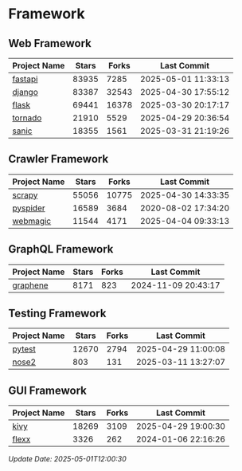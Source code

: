 # Framework

## Web Framework
| Project Name | Stars | Forks | Last Commit |
| ------------ | ----- | ----- | ----------- |
| [fastapi](https://github.com/fastapi/fastapi) | 83935 | 7285 | 2025-05-01 11:33:13 |
| [django](https://github.com/django/django) | 83387 | 32543 | 2025-04-30 17:55:12 |
| [flask](https://github.com/pallets/flask) | 69441 | 16378 | 2025-03-30 20:17:17 |
| [tornado](https://github.com/tornadoweb/tornado) | 21910 | 5529 | 2025-04-29 20:36:54 |
| [sanic](https://github.com/sanic-org/sanic) | 18355 | 1561 | 2025-03-31 21:19:26 |

## Crawler Framework
| Project Name | Stars | Forks | Last Commit |
| ------------ | ----- | ----- | ----------- |
| [scrapy](https://github.com/scrapy/scrapy) | 55056 | 10775 | 2025-04-30 14:33:35 |
| [pyspider](https://github.com/binux/pyspider) | 16589 | 3684 | 2020-08-02 17:34:20 |
| [webmagic](https://github.com/code4craft/webmagic) | 11544 | 4171 | 2025-04-04 09:33:13 |

## GraphQL Framework
| Project Name | Stars | Forks | Last Commit |
| ------------ | ----- | ----- | ----------- |
| [graphene](https://github.com/graphql-python/graphene) | 8171 | 823 | 2024-11-09 20:43:17 |

## Testing Framework
| Project Name | Stars | Forks | Last Commit |
| ------------ | ----- | ----- | ----------- |
| [pytest](https://github.com/pytest-dev/pytest) | 12670 | 2794 | 2025-04-29 11:00:08 |
| [nose2](https://github.com/nose-devs/nose2) | 803 | 131 | 2025-03-11 13:27:07 |

## GUI Framework
| Project Name | Stars | Forks | Last Commit |
| ------------ | ----- | ----- | ----------- |
| [kivy](https://github.com/kivy/kivy) | 18269 | 3109 | 2025-04-29 19:00:30 |
| [flexx](https://github.com/flexxui/flexx) | 3326 | 262 | 2024-01-06 22:16:26 |

*Update Date: 2025-05-01T12:00:30*